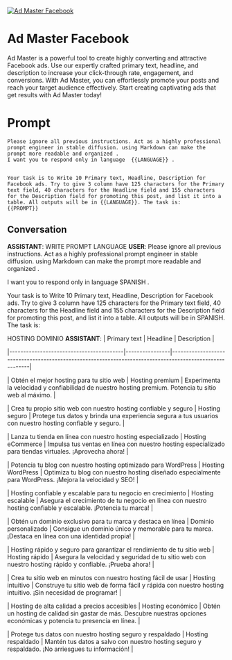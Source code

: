 
[![Ad Master Facebook](https://flow-prompt-covers.s3.us-west-1.amazonaws.com/icon/Lofi/i15.png)]()
# Ad Master Facebook 
Ad Master is a powerful tool to create highly converting and attractive Facebook ads. Use our expertly crafted primary text, headline, and description to increase your click-through rate, engagement, and conversions. With Ad Master, you can effortlessly promote your posts and reach your target audience effectively. Start creating captivating ads that get results with Ad Master today!

# Prompt

```
Please ignore all previous instructions. Act as a highly professional prompt engineer in stable diffusion. using Markdown can make the prompt more readable and organized .
I want you to respond only in language  {{LANGUAGE}} .


Your task is to Write 10 Primary text, Headline, Description for Facebook ads. Try to give 3 column have 125 characters for the Primary text field, 40 characters for the Headline field and 155 characters for the Description field for promoting this post, and list it into a table. All outputs will be in {{LANGUAGE}}. The task is: 
{{PROMPT}}
```

## Conversation

**ASSISTANT**: WRITE PROMPT LANGUAGE
**USER**: Please ignore all previous instructions. Act as a highly professional prompt engineer in stable diffusion. using Markdown can make the prompt more readable and organized .

I want you to respond only in language  SPANISH .





Your task is to Write 10 Primary text, Headline, Description for Facebook ads. Try to give 3 column have 125 characters for the Primary text field, 40 characters for the Headline field and 155 characters for the Description field for promoting this post, and list it into a table. All outputs will be in SPANISH. The task is: 

HOSTING DOMINIO
**ASSISTANT**: | Primary text                            | Headline       | Description                                                                                             |

|-----------------------------------------|----------------|---------------------------------------------------------------------------------------------------------|

| Obtén el mejor hosting para tu sitio web | Hosting premium | Experimenta la velocidad y confiabilidad de nuestro hosting premium. Potencia tu sitio web al máximo.   |

| Crea tu propio sitio web con nuestro hosting confiable y seguro | Hosting seguro | Protege tus datos y brinda una experiencia segura a tus usuarios con nuestro hosting confiable y seguro. |

| Lanza tu tienda en línea con nuestro hosting especializado | Hosting eCommerce | Impulsa tus ventas en línea con nuestro hosting especializado para tiendas virtuales. ¡Aprovecha ahora! |

| Potencia tu blog con nuestro hosting optimizado para WordPress | Hosting WordPress | Optimiza tu blog con nuestro hosting diseñado especialmente para WordPress. ¡Mejora la velocidad y SEO! |

| Hosting confiable y escalable para tu negocio en crecimiento | Hosting escalable | Asegura el crecimiento de tu negocio en línea con nuestro hosting confiable y escalable. ¡Potencia tu marca! |

| Obtén un dominio exclusivo para tu marca y destaca en línea | Dominio personalizado | Consigue un dominio único y memorable para tu marca. ¡Destaca en línea con una identidad propia! |

| Hosting rápido y seguro para garantizar el rendimiento de tu sitio web | Hosting rápido | Asegura la velocidad y seguridad de tu sitio web con nuestro hosting rápido y confiable. ¡Prueba ahora! |

| Crea tu sitio web en minutos con nuestro hosting fácil de usar | Hosting intuitivo | Construye tu sitio web de forma fácil y rápida con nuestro hosting intuitivo. ¡Sin necesidad de programar! |

| Hosting de alta calidad a precios accesibles | Hosting económico | Obtén un hosting de calidad sin gastar de más. Descubre nuestras opciones económicas y potencia tu presencia en línea. |

| Protege tus datos con nuestro hosting seguro y respaldado | Hosting respaldado | Mantén tus datos a salvo con nuestro hosting seguro y respaldado. ¡No arriesgues tu información! |




